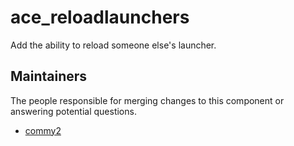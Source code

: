 ace_reloadlaunchers
===========

Add the ability to reload someone else's launcher.


## Maintainers

The people responsible for merging changes to this component or answering potential questions.

- [commy2](https://github.com/commy2)
